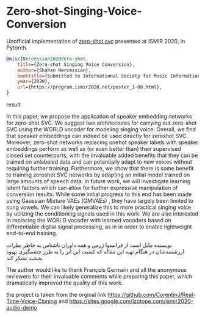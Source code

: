 # Zero-shot-Singing-Voice-Conversion

Unofficial implementation of <a href="https://program.ismir2020.net/poster_1-08.html">zero-shot svc</a> presented at ISMIR 2020, in Pytorch.

```bibtex
@misc{Nercessian2020Zero-shot,
    title={Zero-shot Singing Voice Conversion},
    author={Shahan Nercessian},
    booktitle={Submitted to International Society for Music Information Retrieval},
    year={2020},
    url={https://program.ismir2020.net/poster_1-08.html},
}
```


result

In this paper, we propose the application of speaker embedding networks for zero-shot SVC. We suggest two architectures for carrying out zero-shot SVC using the WORLD
vocoder for modeling singing voice. Overall, we find that
speaker embeddings can indeed be used directly for zeroshot SVC. Moreover, zero-shot networks replacing onehot speaker labels with speaker embeddings perform as
well as (or even better than) their supervised closed set
counterparts, with the invaluable added benefits that they
can be trained on unlabeled data and can potentially adapt
to new voices without requiring further training. Furthermore, we show that there is some benefit to training zeroshot SVC networks by adapting an initial model trained on
large amounts of speech data. In future work, we will investigate learning latent factors which can allow for further
expressive manipulation of conversion results. While some
initial progress to this end has been made using Gaussian
Mixture VAEs (GMVAEs) , they have largely been
limited to sung vowels. We can likely generalize this to
more practical singing voice by utilizing the conditioning
signals used in this work. We are also interested in replacing the WORLD vocoder with learned vocoders based on
differentiable digital signal processing, as in  in
order to enable lightweight end-to-end training.


نویسنده مایل است از فرانسوا ژرمن و همه داوران ناشناس به خاطر نظرات ارزشمندشان 
در هنگام تهیه این مقاله که کیفیت این اثر را به طرز چشمگیری بهبود بخشید تشکر 
کند

The author would like to thank François Germain and all
the anonymous reviewers for their invaluable comments
while preparing this paper, which dramatically improved
the quality of this work.
  
  
 the project is taken from the orginal link   https://github.com/CorentinJ/Real-Time-Voice-Cloning 
 and https://sites.google.com/izotope.com/ismir2020-audio-demo
